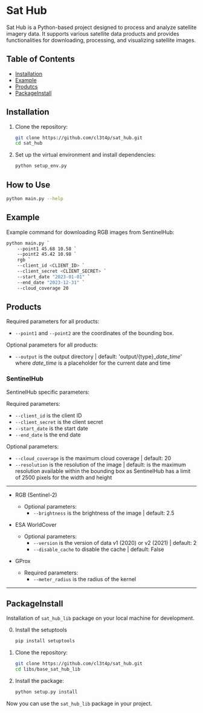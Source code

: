 # Sat Hub

Sat Hub is a Python-based project designed to process and analyze satellite imagery data. It supports various satellite data products and provides functionalities for downloading, processing, and visualizing satellite images.

## Table of Contents

- [Installation](#installation)
- [Example](#example)
- [Produtcs](#products)
- [PackageInstall](#packageinstall)

## Installation

1. Clone the repository:
    ```sh
    git clone https://github.com/cl3t4p/sat_hub.git
    cd sat_hub
    ```

2. Set up the virtual environment and install dependencies:
    ```sh
    python setup_env.py
    ```

## How to Use

```sh
python main.py --help
```

## Example
Example command for downloading RGB images from SentinelHub:

```sh
python main.py `
    --point1 45.68 10.58 `
    --point2 45.42 10.98 `
    rgb `
    --client_id <CLIENT_ID> `
    --client_secret <CLIENT_SECRET> `
    --start_date "2023-01-01" `
    --end_date "2023-12-31" `
    --cloud_coverage 20
```

## Products
Required parameters for all products:
- `--point1` and `--point2` are the coordinates of the bounding box.

Optional parameters for all products:
- `--output` is the output directory | default: 'output/{type}_*date_time*' where *date_time* is a placeholder for the current date and time


### SentinelHub
SentinelHub specific parameters:

Required parameters:
- `--client_id` is the client ID
- `--client_secret` is the client secret
- `--start_date` is the start date
- `--end_date` is the end date

Optional parameters:
- `--cloud_coverage` is the maximum cloud coverage | default: 20
- `--resolution` is the resolution of the image | default: is the maximum resolution available within the bounding box as SentinelHub has a limit of 2500 pixels for the width and height

----

- RGB (Sentinel-2)
    - Optional parameters:
        - `--brightness` is the brightness of the image | default: 2.5
- ESA WorldCover
    - Optional parameters:
        - `--version` is the version of data v1 (2020) or v2 (2021) | default: 2
        - `--disable_cache` to disable the cache | default: False

- GProx
    - Required parameters:
        - `--meter_radius` is the radius of the kernel

-----

## PackageInstall
Installation of `sat_hub_lib` package on your local machine for development.

0. Install the setuptools
    ```sh
    pip install setuptools
    ```

1. Clone the repository:
    ```sh
    git clone https://github.com/cl3t4p/sat_hub.git
    cd libs/base_sat_hub_lib
    ```

2. Install the package:
    ```sh
    python setup.py install
    ```

Now you can use the `sat_hub_lib` package in your project.

